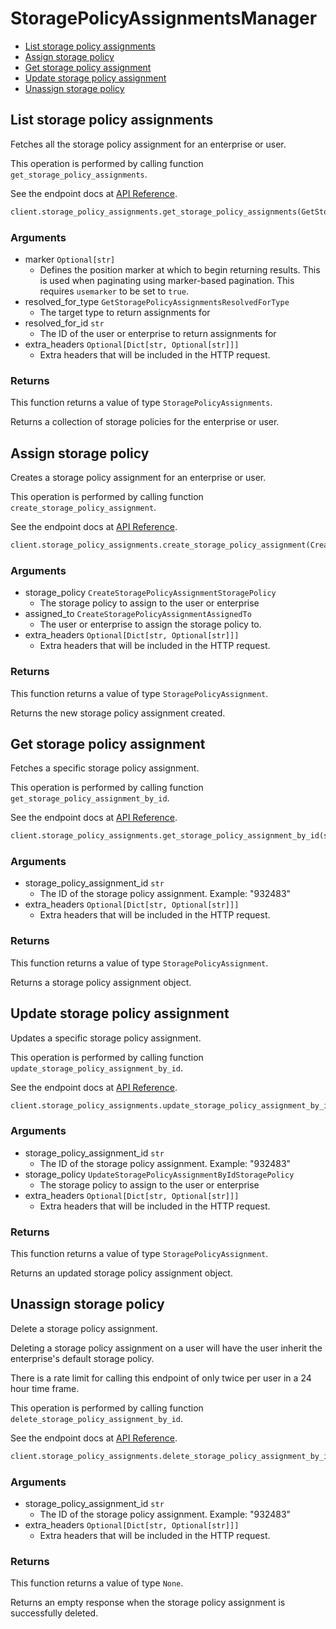 # StoragePolicyAssignmentsManager

- [List storage policy assignments](#list-storage-policy-assignments)
- [Assign storage policy](#assign-storage-policy)
- [Get storage policy assignment](#get-storage-policy-assignment)
- [Update storage policy assignment](#update-storage-policy-assignment)
- [Unassign storage policy](#unassign-storage-policy)

## List storage policy assignments

Fetches all the storage policy assignment for an enterprise or user.

This operation is performed by calling function `get_storage_policy_assignments`.

See the endpoint docs at
[API Reference](https://developer.box.com/reference/get-storage-policy-assignments/).

<!-- sample get_storage_policy_assignments -->

```python
client.storage_policy_assignments.get_storage_policy_assignments(GetStoragePolicyAssignmentsResolvedForType.USER.value, user_id)
```

### Arguments

- marker `Optional[str]`
  - Defines the position marker at which to begin returning results. This is used when paginating using marker-based pagination. This requires `usemarker` to be set to `true`.
- resolved_for_type `GetStoragePolicyAssignmentsResolvedForType`
  - The target type to return assignments for
- resolved_for_id `str`
  - The ID of the user or enterprise to return assignments for
- extra_headers `Optional[Dict[str, Optional[str]]]`
  - Extra headers that will be included in the HTTP request.

### Returns

This function returns a value of type `StoragePolicyAssignments`.

Returns a collection of storage policies for
the enterprise or user.

## Assign storage policy

Creates a storage policy assignment for an enterprise or user.

This operation is performed by calling function `create_storage_policy_assignment`.

See the endpoint docs at
[API Reference](https://developer.box.com/reference/post-storage-policy-assignments/).

<!-- sample post_storage_policy_assignments -->

```python
client.storage_policy_assignments.create_storage_policy_assignment(CreateStoragePolicyAssignmentStoragePolicy(id=policy_id), CreateStoragePolicyAssignmentAssignedTo(id=user_id, type=CreateStoragePolicyAssignmentAssignedToTypeField.USER.value))
```

### Arguments

- storage_policy `CreateStoragePolicyAssignmentStoragePolicy`
  - The storage policy to assign to the user or enterprise
- assigned_to `CreateStoragePolicyAssignmentAssignedTo`
  - The user or enterprise to assign the storage policy to.
- extra_headers `Optional[Dict[str, Optional[str]]]`
  - Extra headers that will be included in the HTTP request.

### Returns

This function returns a value of type `StoragePolicyAssignment`.

Returns the new storage policy assignment created.

## Get storage policy assignment

Fetches a specific storage policy assignment.

This operation is performed by calling function `get_storage_policy_assignment_by_id`.

See the endpoint docs at
[API Reference](https://developer.box.com/reference/get-storage-policy-assignments-id/).

<!-- sample get_storage_policy_assignments_id -->

```python
client.storage_policy_assignments.get_storage_policy_assignment_by_id(storage_policy_assignment.id)
```

### Arguments

- storage_policy_assignment_id `str`
  - The ID of the storage policy assignment. Example: "932483"
- extra_headers `Optional[Dict[str, Optional[str]]]`
  - Extra headers that will be included in the HTTP request.

### Returns

This function returns a value of type `StoragePolicyAssignment`.

Returns a storage policy assignment object.

## Update storage policy assignment

Updates a specific storage policy assignment.

This operation is performed by calling function `update_storage_policy_assignment_by_id`.

See the endpoint docs at
[API Reference](https://developer.box.com/reference/put-storage-policy-assignments-id/).

<!-- sample put_storage_policy_assignments_id -->

```python
client.storage_policy_assignments.update_storage_policy_assignment_by_id(storage_policy_assignment.id, UpdateStoragePolicyAssignmentByIdStoragePolicy(id=storage_policy_2.id))
```

### Arguments

- storage_policy_assignment_id `str`
  - The ID of the storage policy assignment. Example: "932483"
- storage_policy `UpdateStoragePolicyAssignmentByIdStoragePolicy`
  - The storage policy to assign to the user or enterprise
- extra_headers `Optional[Dict[str, Optional[str]]]`
  - Extra headers that will be included in the HTTP request.

### Returns

This function returns a value of type `StoragePolicyAssignment`.

Returns an updated storage policy assignment object.

## Unassign storage policy

Delete a storage policy assignment.

Deleting a storage policy assignment on a user
will have the user inherit the enterprise's default
storage policy.

There is a rate limit for calling this endpoint of only
twice per user in a 24 hour time frame.

This operation is performed by calling function `delete_storage_policy_assignment_by_id`.

See the endpoint docs at
[API Reference](https://developer.box.com/reference/delete-storage-policy-assignments-id/).

<!-- sample delete_storage_policy_assignments_id -->

```python
client.storage_policy_assignments.delete_storage_policy_assignment_by_id(storage_policy_assignment.id)
```

### Arguments

- storage_policy_assignment_id `str`
  - The ID of the storage policy assignment. Example: "932483"
- extra_headers `Optional[Dict[str, Optional[str]]]`
  - Extra headers that will be included in the HTTP request.

### Returns

This function returns a value of type `None`.

Returns an empty response when the storage policy
assignment is successfully deleted.
